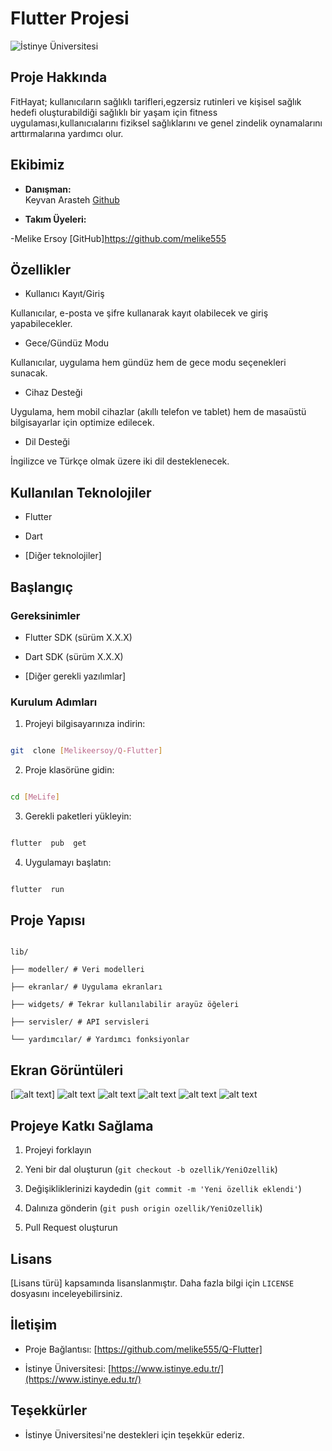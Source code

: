 # Flutter Projesi

  

![İstinye Üniversitesi](https://www.unitededucation.com/linklogoch/istinye-university-logo.png)

  

## Proje Hakkında

 FitHayat; kullanıcıların sağlıklı tarifleri,egzersiz rutinleri ve kişisel sağlık hedefi oluşturabildiği sağlıklı bir yaşam için fitness uygulaması,kullanıcıalarını fiziksel sağlıklarını ve genel zindelik oynamalarını arttırmalarına yardımcı olur.  

  

## Ekibimiz

-  **Danışman:**  
Keyvan Arasteh [Github](https://github.com/keyvanarasteh)


-  **Takım Üyeleri:**

-Melike Ersoy [GitHub]https://github.com/melike555

  

## Özellikler

- Kullanıcı Kayıt/Giriş 

Kullanıcılar, e-posta ve şifre kullanarak kayıt olabilecek ve giriş yapabilecekler.

- Gece/Gündüz Modu

Kullanıcılar, uygulama hem gündüz hem de gece modu seçenekleri sunacak.

- Cihaz Desteği

Uygulama, hem mobil cihazlar (akıllı telefon ve tablet) hem de masaüstü bilgisayarlar için optimize edilecek.

- Dil Desteği

İngilizce ve Türkçe olmak üzere iki dil desteklenecek.
  

## Kullanılan Teknolojiler

- Flutter

- Dart

- [Diğer teknolojiler]

  

## Başlangıç

  

### Gereksinimler

- Flutter SDK (sürüm X.X.X)

- Dart SDK (sürüm X.X.X)

- [Diğer gerekli yazılımlar]

  

### Kurulum Adımları

1. Projeyi bilgisayarınıza indirin:

```bash

git  clone [Melikeersoy/Q-Flutter]

```

  

2. Proje klasörüne gidin:

```bash

cd [MeLife]

```

  

3. Gerekli paketleri yükleyin:

```bash

flutter  pub  get

```

  

4. Uygulamayı başlatın:

```bash

flutter  run

```

  

## Proje Yapısı

```

lib/

├── modeller/ # Veri modelleri

├── ekranlar/ # Uygulama ekranları

├── widgets/ # Tekrar kullanılabilir arayüz öğeleri

├── servisler/ # API servisleri

└── yardımcılar/ # Yardımcı fonksiyonlar

```

  

## Ekran Görüntüleri

[![alt text](<assets/images/Ekran görüntüsü 2025-01-30 220316.png>)]
![alt text](<assets/images/Ekran görüntüsü 2025-01-30 220411.png>)
![alt text](<assets/images/Ekran görüntüsü 2025-01-30 220344.png>)
![alt text](<assets/images/Ekran görüntüsü 2025-01-30 220447.png>)
![alt text](<assets/images/Ekran görüntüsü 2025-01-30 220538.png>)
![alt text](<assets/images/Ekran görüntüsü 2025-01-30 220606.png>)


<!-- Failed to upload "flutterprojevideo.mp4" -->

## Projeye Katkı Sağlama

1. Projeyi forklayın

2. Yeni bir dal oluşturun (`git checkout -b ozellik/YeniOzellik`)

3. Değişikliklerinizi kaydedin (`git commit -m 'Yeni özellik eklendi'`)

4. Dalınıza gönderin (`git push origin ozellik/YeniOzellik`)

5. Pull Request oluşturun

  

## Lisans

[Lisans türü] kapsamında lisanslanmıştır. Daha fazla bilgi için `LICENSE` dosyasını inceleyebilirsiniz.

  

## İletişim

- Proje Bağlantısı: [https://github.com/melike555/Q-Flutter]

- İstinye Üniversitesi: [https://www.istinye.edu.tr/](https://www.istinye.edu.tr/)

  

## Teşekkürler

- İstinye Üniversitesi'ne destekleri için teşekkür ederiz.


  
  
